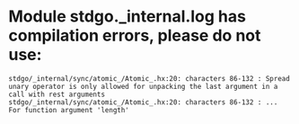 # Module stdgo._internal.log has compilation errors, please do not use:
```
stdgo/_internal/sync/atomic_/Atomic_.hx:20: characters 86-132 : Spread unary operator is only allowed for unpacking the last argument in a call with rest arguments
stdgo/_internal/sync/atomic_/Atomic_.hx:20: characters 86-132 : ... For function argument 'length'

```

